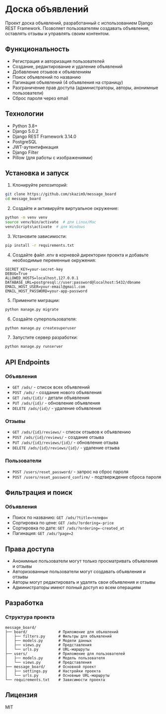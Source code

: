 # Доска объявлений

Проект доска объявлений, разработанный с использованием Django REST Framework. Позволяет пользователям создавать объявления, оставлять отзывы и управлять своим контентом.

## Функциональность

- Регистрация и авторизация пользователей
- Создание, редактирование и удаление объявлений
- Добавление отзывов к объявлениям
- Поиск объявлений по названию
- Пагинация объявлений (4 объявления на страницу)
- Разграничение прав доступа (администраторы, авторы, анонимные пользователи)
- Сброс пароля через email

## Технологии

- Python 3.8+
- Django 5.0.2
- Django REST Framework 3.14.0
- PostgreSQL
- JWT-аутентификация
- Django Filter
- Pillow (для работы с изображениями)

## Установка и запуск

1. Клонируйте репозиторий:
```bash
git clone https://github.com/skazim9/message_board
cd message_board
```

2. Создайте и активируйте виртуальное окружение:
```bash
python -m venv venv
source venv/bin/activate  # для Linux/Mac
venv\Scripts\activate  # для Windows
```

3. Установите зависимости:
```bash
pip install -r requirements.txt
```

4. Создайте файл .env в корневой директории проекта и добавьте необходимые переменные окружения:
```
SECRET_KEY=your-secret-key
DEBUG=True
ALLOWED_HOSTS=localhost,127.0.0.1
DATABASE_URL=postgresql://user:password@localhost:5432/dbname
EMAIL_HOST_USER=your-email@gmail.com
EMAIL_HOST_PASSWORD=your-app-password
```

5. Примените миграции:
```bash
python manage.py migrate
```

6. Создайте суперпользователя:
```bash
python manage.py createsuperuser
```

7. Запустите сервер разработки:
```bash
python manage.py runserver
```

## API Endpoints

### Объявления

- `GET /ads/` - список всех объявлений
- `POST /ads/` - создание нового объявления
- `GET /ads/{id}/` - детали объявления
- `PUT /ads/{id}/` - обновление объявления
- `DELETE /ads/{id}/` - удаление объявления

### Отзывы

- `GET /ads/{id}/reviews/` - список отзывов к объявлению
- `POST /ads/{id}/reviews/` - создание отзыва
- `PUT /ads/{id}/reviews/{id}/` - обновление отзыва
- `DELETE /ads/{id}/reviews/{id}/` - удаление отзыва

### Пользователи

- `POST /users/reset_password/` - запрос на сброс пароля
- `POST /users/reset_password_confirm/` - подтверждение сброса пароля

## Фильтрация и поиск

### Объявления

- Поиск по названию: `GET /ads/?title=телефон`
- Сортировка по цене: `GET /ads/?ordering=-price`
- Сортировка по дате: `GET /ads/?ordering=-created_at`
- Пагинация: `GET /ads/?page=2`

## Права доступа

- Анонимные пользователи могут только просматривать объявления и отзывы
- Авторизованные пользователи могут создавать объявления и отзывы
- Авторы могут редактировать и удалять свои объявления и отзывы
- Администраторы имеют полный доступ ко всем операциям

## Разработка

### Структура проекта

```
message_board/
├── board/              # Приложение для объявлений
│   ├── filters.py      # Фильтры для объявлений
│   ├── models.py       # Модели данных
│   ├── views.py        # Представления
│   └── urls.py         # URL-маршруты
├── users/              # Приложение для пользователей
│   ├── models.py       # Модель пользователя
│   └── views.py        # Представления
├── message_board/      # Основной проект
│   ├── settings.py     # Настройки проекта
│   └── urls.py         # Основные URL-маршруты
└── requirements.txt    # Зависимости проекта
```

## Лицензия

MIT 